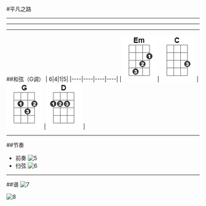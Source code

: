 
#平凡之路

*********
***
***

##和弦（G调）
| 6|4|1|5|
|----|----|----|----|
|![1](https://raw.githubusercontent.com/zzc1231/ukulele/master/Em.png)|![2](https://raw.githubusercontent.com/zzc1231/ukulele/master/C.png) |![3](https://raw.githubusercontent.com/zzc1231/ukulele/master/G.png) |![4](https://raw.githubusercontent.com/zzc1231/ukulele/master/D.png) |
***
##节奏
+ 前奏
   ![5](前奏.png)
+ 扫弦
       ![6](节奏.png)
 ***
##谱
![7](1.png)

   ![8](2.png)

